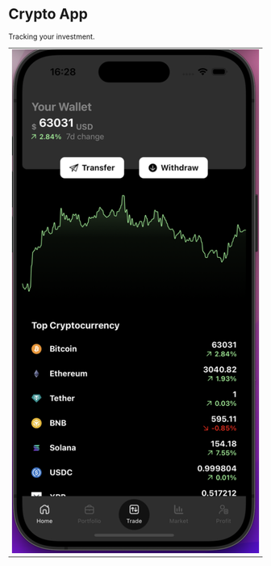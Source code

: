 # Crypto App

Tracking your investment.

<table>
  <tr>
    <td>
      <img src="./assets/screenshots/main-screen.png" width="100%" />
    </td>
  </tr>
</table>
